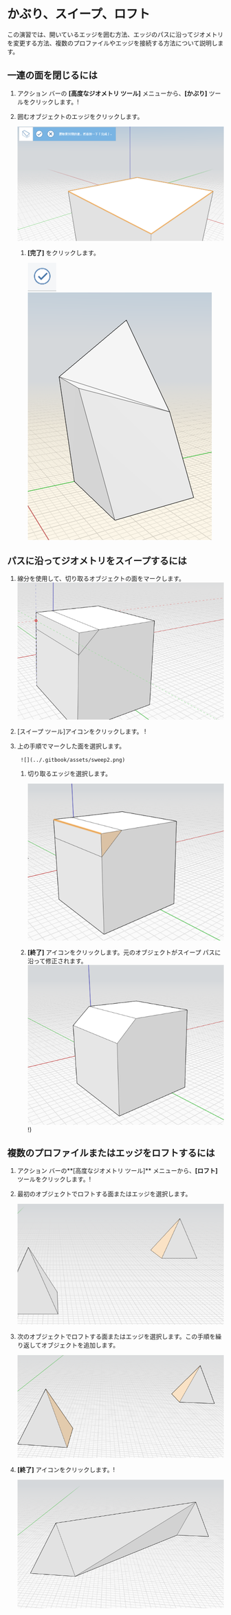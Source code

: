 # かぶり、スイープ、ロフト

この演習では、開いているエッジを囲む方法、エッジのパスに沿ってジオメトリを変更する方法、複数のプロファイルやエッジを接続する方法について説明します。

## 一連の面を閉じるには

1. アクション バーの **[高度なジオメトリ ツール]** メニューから、**[かぶり]** ツールをクリックします。\![](<../.gitbook/assets/cover-tool (1).png>)
2.  囲むオブジェクトのエッジをクリックします。

    <img src="../.gitbook/assets/cover_tool1.png" alt="" data-size="original">

    1.  **[完了]** をクリックします。

        <img src="../.gitbook/assets/guid-e23d787e-5f90-4de1-b690-03306f0cb4b2-low (1) (1) (2).png" alt="" data-size="original"><img src="../.gitbook/assets/cover-finish.PNG" alt="" data-size="original">

## パスに沿ってジオメトリをスイープするには

1. 線分を使用して、切り取るオブジェクトの面をマークします。![](../.gitbook/assets/sweep.png)
2. [スイープ ツール]アイコンをクリックします。 \![](<../.gitbook/assets/sweep-tool (1).png>)
3.  上の手順でマークした面を選択します。

    ```
     ![](../.gitbook/assets/sweep2.png) 
    ```

    1.  切り取るエッジを選択します。

        <img src="../.gitbook/assets/sweep3.png" alt="" data-size="original">
    2. **[終了]** アイコンをクリックします。元のオブジェクトがスイープ パスに沿って修正されます。![](../.gitbook/assets/sweep4.png)\![](<../.gitbook/assets/guid-e23d787e-5f90-4de1-b690-03306f0cb4b2-low (1) (1) (1).png>))

## 複数のプロファイルまたはエッジをロフトするには

1. アクション バーの**[高度なジオメトリ ツール]** メニューから、**[ロフト]** ツールをクリックします。\![](<../.gitbook/assets/loft-tool (1).png>)
2.  最初のオブジェクトでロフトする面またはエッジを選択します。

    <img src="../.gitbook/assets/loft1.png" alt="" data-size="original">
3.  次のオブジェクトでロフトする面またはエッジを選択します。この手順を繰り返してオブジェクトを追加します。

    <img src="../.gitbook/assets/loft2.png" alt="" data-size="original">
4.  **[終了]** アイコンをクリックします。\![](<../.gitbook/assets/guid-e23d787e-5f90-4de1-b690-03306f0cb4b2-low (1) (1) (2) (1).png>)

    <img src="../.gitbook/assets/loft3.png" alt="" data-size="original">
